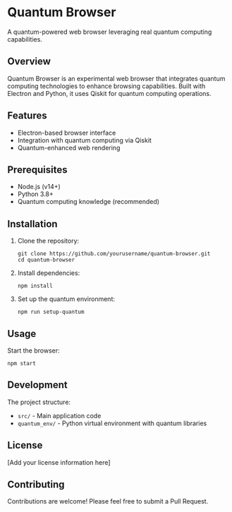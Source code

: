 # Quantum Browser

A quantum-powered web browser leveraging real quantum computing capabilities.

## Overview

Quantum Browser is an experimental web browser that integrates quantum computing technologies to enhance browsing capabilities. Built with Electron and Python, it uses Qiskit for quantum computing operations.

## Features

- Electron-based browser interface
- Integration with quantum computing via Qiskit
- Quantum-enhanced web rendering

## Prerequisites

- Node.js (v14+)
- Python 3.8+
- Quantum computing knowledge (recommended)

## Installation

1. Clone the repository:
   ```
   git clone https://github.com/yourusername/quantum-browser.git
   cd quantum-browser
   ```

2. Install dependencies:
   ```
   npm install
   ```

3. Set up the quantum environment:
   ```
   npm run setup-quantum
   ```

## Usage

Start the browser:
```
npm start
```

## Development

The project structure:
- `src/` - Main application code
- `quantum_env/` - Python virtual environment with quantum libraries

## License

[Add your license information here]

## Contributing

Contributions are welcome! Please feel free to submit a Pull Request.